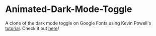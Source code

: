 # Animated-Dark-Mode-Toggle

A clone of the dark mode toggle on Google Fonts using Kevin Powell's [tutorial](https://www.youtube.com/watch?v=QtuLN0lNb-Y). Check it out [here](https://patel-priyank.github.io/Animated-Dark-Mode-Toggle/)!
